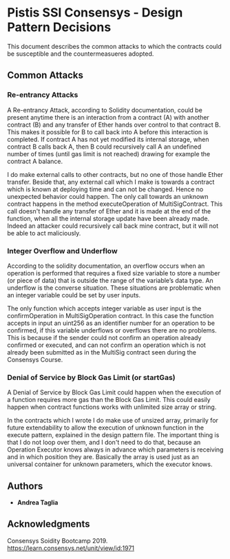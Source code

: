 # Pistis SSI Consensys - Design Pattern Decisions

This document describes the common attacks to which the contracts could be susceptible and the countermeasueres adopted.

## Common Attacks 

### Re-entrancy Attacks

A Re-entrancy Attack, according to Solidity documentation, could be present anytime there is an interaction from a contract (A) with another contract (B) and any transfer of Ether hands over control to that contract B. This makes it possible for B to call back into A before this interaction is completed. If contract A has not yet modified its internal storage, when contract B calls back A, then B could recursively call A an undefined number of times (until gas limit is not reached) drawing for example the contract A balance.

I do make external calls to other contracts, but no one of those handle Ether transfer. Beside that, any external call which I make is towards a contract which is known at deploying time and can not be changed. Hence no unexpected behavior could happen. The only call towards an unknown contract happens in the method executeOperation of MultiSigContract. This call doesn't handle any transfer of Ether and it is made at the end of the function, when all the internal storage update have been already made. Indeed an attacker could recursively call back mine contract, but it will not be able to act maliciously. 

### Integer Overflow and Underflow

According to the solidity documentation, an overflow occurs when an operation is performed that requires a fixed size variable to store a number (or piece of data) that is outside the range of the variable’s data type. An underflow is the converse situation. These situations are problematic when an integer variable could be set by user inputs. 

The only function which accepts integer variable as user input is the confirmOperation in MultiSigOperation contract. In this case the function accepts in input an uint256 as an identifier number for an operation to be confirmed, if this variable underflows or overflows there are no problems. This is because if the sender could not confirm an operation already confirmed or executed, and can not confirm an operation which is not already been submitted as in the MultiSig contract seen during the Consensys Course.

### Denial of Service by Block Gas Limit (or startGas)

A Denial of Service by Block Gas Limit could happen when the execution of a function requires more gas than the Block Gas Limit. This could easily happen when contract functions works with unlimited size array or string. 

In the contracts which I wrote I do make use of unsized array, primarily for future extendability to allow the execution of unknown function in the execute pattern, explained in the design pattern file. The important thing is that I do not loop over them, and I don't need to do that, because an Operation Executor knows always in advance which parameters is receiving and in which position they are. Basically the array is used just as an universal container for unknown parameters, which the executor knows.

## Authors

* **Andrea Taglia**

## Acknowledgments

Consensys Soidity Bootcamp 2019. https://learn.consensys.net/unit/view/id:1971